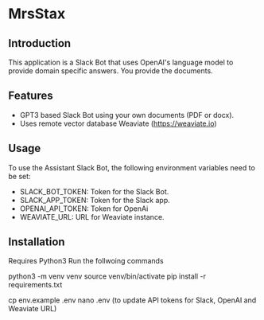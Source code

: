 # MrsStax

## Introduction
This application is a Slack Bot that uses OpenAI's language model to provide domain specific answers.  You provide the documents. 

## Features
- GPT3 based Slack Bot using your own documents (PDF or docx). 
- Uses remote vector database  Weaviate (https://weaviate.io)

## Usage
To use the Assistant Slack Bot, the following environment variables need to be set:
- SLACK_BOT_TOKEN: Token for the Slack Bot.
- SLACK_APP_TOKEN: Token for the Slack app.
- OPENAI_API_TOKEN: Token for OpenAi
- WEAVIATE_URL: URL for Weaviate instance. 

## Installation
Requires Python3
Run the follwoing commands 

python3 -m venv venv
source venv/bin/activate
pip install -r requirements.txt

cp env.example .env
nano .env (to update API tokens for Slack, OpenAI and Weaviate URL)
